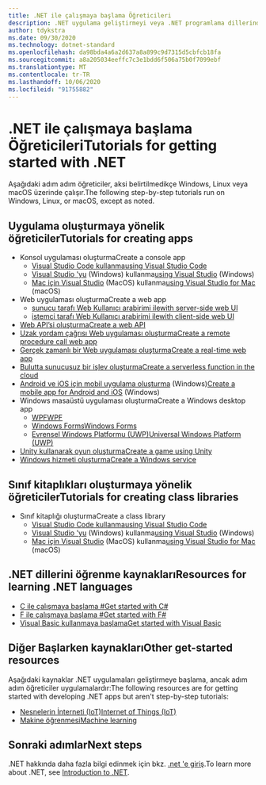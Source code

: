 ```yaml
---
title: .NET ile çalışmaya başlama Öğreticileri
description: .NET uygulama geliştirmeyi veya .NET programlama dillerinden birini öğrenmek için bir öğretici seçin.
author: tdykstra
ms.date: 09/30/2020
ms.technology: dotnet-standard
ms.openlocfilehash: da98bda4a6a2d637a8a899c9d7315d5cbfcb18fa
ms.sourcegitcommit: a8a205034eeffc7c3e1bdd6f506a75b0f7099ebf
ms.translationtype: MT
ms.contentlocale: tr-TR
ms.lasthandoff: 10/06/2020
ms.locfileid: "91755882"
---
```

# <a name="tutorials-for-getting-started-with-net"></a><span data-ttu-id="8eb46-103">.NET ile çalışmaya başlama Öğreticileri</span><span class="sxs-lookup"><span data-stu-id="8eb46-103">Tutorials for getting started with .NET</span></span>

<span data-ttu-id="8eb46-104">Aşağıdaki adım adım öğreticiler, aksi belirtilmedikçe Windows, Linux veya macOS üzerinde çalışır.</span><span class="sxs-lookup"><span data-stu-id="8eb46-104">The following step-by-step tutorials run on Windows, Linux, or macOS, except as noted.</span></span>

## <a name="tutorials-for-creating-apps"></a><span data-ttu-id="8eb46-105">Uygulama oluşturmaya yönelik öğreticiler</span><span class="sxs-lookup"><span data-stu-id="8eb46-105">Tutorials for creating apps</span></span>

* <span data-ttu-id="8eb46-106">Konsol uygulaması oluşturma</span><span class="sxs-lookup"><span data-stu-id="8eb46-106">Create a console app</span></span>
  * [<span data-ttu-id="8eb46-107">Visual Studio Code kullanma</span><span class="sxs-lookup"><span data-stu-id="8eb46-107">using Visual Studio Code</span></span>](../core/tutorials/with-visual-studio-code.md)
  * <span data-ttu-id="8eb46-108">[Visual Studio 'yu](../core/tutorials/with-visual-studio.md) (Windows) kullanma</span><span class="sxs-lookup"><span data-stu-id="8eb46-108">[using Visual Studio](../core/tutorials/with-visual-studio.md) (Windows)</span></span>
  * <span data-ttu-id="8eb46-109">[Mac için Visual Studio](../core/tutorials/with-visual-studio-mac.md) (MacOS) kullanma</span><span class="sxs-lookup"><span data-stu-id="8eb46-109">[using Visual Studio for Mac](../core/tutorials/with-visual-studio-mac.md) (macOS)</span></span>
* <span data-ttu-id="8eb46-110">Web uygulaması oluşturma</span><span class="sxs-lookup"><span data-stu-id="8eb46-110">Create a web app</span></span>
  * [<span data-ttu-id="8eb46-111">sunucu tarafı Web Kullanıcı arabirimi ile</span><span class="sxs-lookup"><span data-stu-id="8eb46-111">with server-side web UI</span></span>](/aspnet/core/tutorials/razor-pages/razor-pages-start)
  * [<span data-ttu-id="8eb46-112">istemci tarafı Web Kullanıcı arabirimi ile</span><span class="sxs-lookup"><span data-stu-id="8eb46-112">with client-side web UI</span></span>](https://dotnet.microsoft.com/learn/aspnet/blazor-tutorial/intro)
* [<span data-ttu-id="8eb46-113">Web API’si oluşturma</span><span class="sxs-lookup"><span data-stu-id="8eb46-113">Create a web API</span></span>](/aspnet/core/tutorials/first-web-api)
* [<span data-ttu-id="8eb46-114">Uzak yordam çağrısı Web uygulaması oluşturma</span><span class="sxs-lookup"><span data-stu-id="8eb46-114">Create a remote procedure call web app</span></span>](/aspnet/core/tutorials/grpc/grpc-start)
* [<span data-ttu-id="8eb46-115">Gerçek zamanlı bir Web uygulaması oluşturma</span><span class="sxs-lookup"><span data-stu-id="8eb46-115">Create a real-time web app</span></span>](/aspnet/core/tutorials/signalr)
* [<span data-ttu-id="8eb46-116">Bulutta sunucusuz bir işlev oluşturma</span><span class="sxs-lookup"><span data-stu-id="8eb46-116">Create a serverless function in the cloud</span></span>](/azure/azure-functions/functions-create-first-function-vs-code?pivots=programming-language-csharp)
* <span data-ttu-id="8eb46-117">[Android ve iOS için mobil uygulama oluşturma](https://dotnet.microsoft.com/learn/xamarin/hello-world-tutorial/intro) (Windows)</span><span class="sxs-lookup"><span data-stu-id="8eb46-117">[Create a mobile app for Android and iOS](https://dotnet.microsoft.com/learn/xamarin/hello-world-tutorial/intro) (Windows)</span></span>
* <span data-ttu-id="8eb46-118">Windows masaüstü uygulaması oluşturma</span><span class="sxs-lookup"><span data-stu-id="8eb46-118">Create a Windows desktop app</span></span>
  * [<span data-ttu-id="8eb46-119">WPF</span><span class="sxs-lookup"><span data-stu-id="8eb46-119">WPF</span></span>](/visualstudio/get-started/csharp/tutorial-wpf)
  * [<span data-ttu-id="8eb46-120">Windows Forms</span><span class="sxs-lookup"><span data-stu-id="8eb46-120">Windows Forms</span></span>](/visualstudio/ide/create-csharp-winform-visual-studio)
  * [<span data-ttu-id="8eb46-121">Evrensel Windows Platformu (UWP)</span><span class="sxs-lookup"><span data-stu-id="8eb46-121">Universal Windows Platform (UWP)</span></span>](/visualstudio/get-started/csharp/tutorial-uwp)
* [<span data-ttu-id="8eb46-122">Unity kullanarak oyun oluşturma</span><span class="sxs-lookup"><span data-stu-id="8eb46-122">Create a game using Unity</span></span>](https://dotnet.microsoft.com/learn/games/unity-tutorial/intro)
* [<span data-ttu-id="8eb46-123">Windows hizmeti oluşturma</span><span class="sxs-lookup"><span data-stu-id="8eb46-123">Create a Windows service</span></span>](/aspnet/core/host-and-deploy/windows-service)

## <a name="tutorials-for-creating-class-libraries"></a><span data-ttu-id="8eb46-124">Sınıf kitaplıkları oluşturmaya yönelik öğreticiler</span><span class="sxs-lookup"><span data-stu-id="8eb46-124">Tutorials for creating class libraries</span></span>

* <span data-ttu-id="8eb46-125">Sınıf kitaplığı oluşturma</span><span class="sxs-lookup"><span data-stu-id="8eb46-125">Create a class library</span></span>
  * [<span data-ttu-id="8eb46-126">Visual Studio Code kullanma</span><span class="sxs-lookup"><span data-stu-id="8eb46-126">using Visual Studio Code</span></span>](../core/tutorials/library-with-visual-studio-code.md)
  * <span data-ttu-id="8eb46-127">[Visual Studio 'yu](../core/tutorials/library-with-visual-studio.md) (Windows) kullanma</span><span class="sxs-lookup"><span data-stu-id="8eb46-127">[using Visual Studio](../core/tutorials/library-with-visual-studio.md) (Windows)</span></span>
  * <span data-ttu-id="8eb46-128">[Mac için Visual Studio](../core/tutorials/library-with-visual-studio-mac.md) (MacOS) kullanma</span><span class="sxs-lookup"><span data-stu-id="8eb46-128">[using Visual Studio for Mac](../core/tutorials/library-with-visual-studio-mac.md) (macOS)</span></span>

## <a name="resources-for-learning-net-languages"></a><span data-ttu-id="8eb46-129">.NET dillerini öğrenme kaynakları</span><span class="sxs-lookup"><span data-stu-id="8eb46-129">Resources for learning .NET languages</span></span>

* [<span data-ttu-id="8eb46-130">C ile çalışmaya başlama #</span><span class="sxs-lookup"><span data-stu-id="8eb46-130">Get started with C#</span></span>](../csharp/getting-started/index.md)
* [<span data-ttu-id="8eb46-131">F ile çalışmaya başlama #</span><span class="sxs-lookup"><span data-stu-id="8eb46-131">Get started with F#</span></span>](../fsharp/get-started/index.md)
* [<span data-ttu-id="8eb46-132">Visual Basic kullanmaya başlama</span><span class="sxs-lookup"><span data-stu-id="8eb46-132">Get started with Visual Basic</span></span>](../visual-basic/getting-started/index.md)

## <a name="other-get-started-resources"></a><span data-ttu-id="8eb46-133">Diğer Başlarken kaynakları</span><span class="sxs-lookup"><span data-stu-id="8eb46-133">Other get-started resources</span></span>

<span data-ttu-id="8eb46-134">Aşağıdaki kaynaklar .NET uygulamaları geliştirmeye başlama, ancak adım adım öğreticiler uygulamalardır:</span><span class="sxs-lookup"><span data-stu-id="8eb46-134">The following resources are for getting started with developing .NET apps but aren't step-by-step tutorials:</span></span>

* [<span data-ttu-id="8eb46-135">Nesnelerin İnterneti (IoT)</span><span class="sxs-lookup"><span data-stu-id="8eb46-135">Internet of Things (IoT)</span></span>](https://dotnet.microsoft.com/apps/iot)
* [<span data-ttu-id="8eb46-136">Makine öğrenmesi</span><span class="sxs-lookup"><span data-stu-id="8eb46-136">Machine learning</span></span>](../machine-learning/index.yml)

## <a name="next-steps"></a><span data-ttu-id="8eb46-137">Sonraki adımlar</span><span class="sxs-lookup"><span data-stu-id="8eb46-137">Next steps</span></span>

<span data-ttu-id="8eb46-138">.NET hakkında daha fazla bilgi edinmek için bkz. [.net 'e giriş](../core/introduction.md).</span><span class="sxs-lookup"><span data-stu-id="8eb46-138">To learn more about .NET, see [Introduction to .NET](../core/introduction.md).</span></span>
